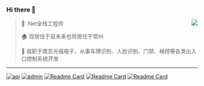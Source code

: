 ### Hi there 👋

<!--
**NeilQ/neilq** is a ✨ _special_ ✨ repository because its `README.md` (this file) appears on your GitHub profile.

Here are some ideas to get you started:

- 🔭 I’m currently working on ...
- 🌱 I’m currently learning ...
- 👯 I’m looking to collaborate on ...
- 🤔 I’m looking for help with ...
- 💬 Ask me about ...
- 📫 How to reach me: ...
- 😄 Pronouns: ...
- ⚡ Fun fact: ...
-->


<img align="right" src="https://github-readme-stats.vercel.app/api?username=neilq&hide=contribs,issues&show_icons=true&hide_title=true&include_all_commits=true" />

> 🐑 .Net全栈工程师
> 
> 🏠 现居住于且未来也将居住于常州
> 
> 🔭 就职于南京光福电子，从事车牌识别、人脸识别、门禁、梯控等各类出入口控制系统开发



------------------

[![api](https://github-readme-stats.vercel.app/api/pin/?username=neilq&repo=Netcool.Api)](https://github.com/NeilQ/Netcool.Api)
[![admin](https://github-readme-stats.vercel.app/api/pin/?username=neilq&repo=Netcool.Admin)](https://github.com/NeilQ/Netcool.Admin)
[![Readme Card](https://github-readme-stats.vercel.app/api/pin/?username=neilq&repo=Netcool.HttpProxy)](https://github.com/NeilQ/Netcool.HttpProxy)
[![Readme Card](https://github-readme-stats.vercel.app/api/pin/?username=neilq&repo=Netcool.EventBus)](https://github.com/NeilQ/Netcool.EventBus)
[![Readme Card](https://github-readme-stats.vercel.app/api/pin/?username=neilq&repo=DbToys)](https://github.com/NeilQ/Netcool.EventBus)


